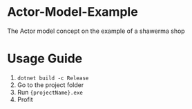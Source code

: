 # Actor-Model-Example
The Actor model concept on the example of a shawerma shop

# Usage Guide
1. `dotnet build -c Release`
2. Go to the project folder
3. Run `{projectName}.exe`
4. Profit
